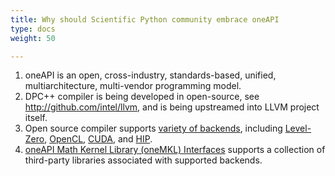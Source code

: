 ```yaml
---
title: Why should Scientific Python community embrace oneAPI
type: docs
weight: 50

---
```



1. oneAPI is an open, cross-industry, standards-based, unified, multiarchitecture, multi-vendor programming model.
2. DPC++ compiler is being developed in open-source, see http://github.com/intel/llvm, and is being upstreamed into LLVM project itself.
3. Open source compiler supports [variety of backends][sycl-five-additions], including [Level-Zero][l0], [OpenCL][ocl], [CUDA][cuda], and [HIP][hip].
3. [oneAPI Math Kernel Library (oneMKL) Interfaces](https://github.com/oneapi-src/oneMKL) supports a collection of third-party libraries associated with supported backends.

[sycl-five-additions]: https://www.intel.com/content/www/us/en/developer/articles/technical/five-outstanding-additions-sycl2020.html
[l0]: https://spec.oneapi.io/level-zero/latest/index.html
[ocl]: https://www.khronos.org/opencl/
[cuda]: https://developer.nvidia.com/cuda-toolkit
[hip]: https://github.com/ROCm-Developer-Tools/HIP
